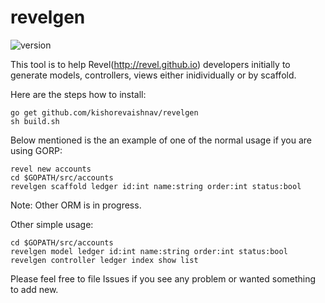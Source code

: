 revelgen
========

![version](http://img.shields.io/badge/version-pre--α-4ECDC4.svg?style=flat)

This tool is to help Revel(http://revel.github.io) developers initially to generate models, controllers, views either inidividually or by scaffold.

Here are the steps how to install:

```
go get github.com/kishorevaishnav/revelgen
sh build.sh
```

Below mentioned is the an example of one of the normal usage if you are using GORP:

```
revel new accounts
cd $GOPATH/src/accounts
revelgen scaffold ledger id:int name:string order:int status:bool
```
Note: Other ORM is in progress.


Other simple usage:

```
cd $GOPATH/src/accounts
revelgen model ledger id:int name:string order:int status:bool
revelgen controller ledger index show list
```

Please feel free to file Issues if you see any problem or wanted something to add new.
